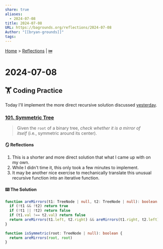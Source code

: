 ```yaml
---  
share: true  
aliases:  
  - 2024-07-08  
title: 2024-07-08  
URL: https://bagrounds.org/reflections/2024-07-08  
Author: "[[bryan-grounds]]"  
tags:   
---  
```

[Home](../index.md) > [Reflections](./index.md) | [⏮️](./2024-07-07.md)  
# 2024-07-08  
## 🏋 Coding Practice  
Today I'll implement the more direct recursive solution discussed [yesterday](./2024-07-07.md).  
  
### [101. Symmetric Tree](https://leetcode.com/problems/symmetric-tree)  
> Given the `root` of a binary tree, _check whether it is a mirror of itself_ (i.e., symmetric around its center).  
  
#### 🪞 Reflections  
1. This is a shorter and more direct solution that what I came up with on my own.  
2. While I didn't time it, this only took a few minutes to implement.  
3. It may be another nice exercise to mechanically translate this unusual recursive function into an iterative function.  
  
#### ⌨️ The Solution  
```ts  
function areMirrors(t1: TreeNode | null, t2: TreeNode | null): boolean {  
  if (!t1 && !t2) return true  
  if (!t1 || !t2) return false  
  if (t1.val !== t2.val) return false  
  return areMirrors(t1.left, t2.right) && areMirrors(t1.right, t2.left)  
}  
  
function isSymmetric(root: TreeNode | null): boolean {  
  return areMirrors(root, root)  
}  
```  
